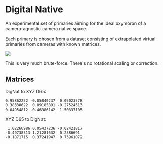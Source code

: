 # Digital Native

An experimental set of primaries aiming for the ideal oxymoron of a camera-agnostic camera native space.

Each primary is chosen from a dataset consisting of extrapolated virtual primaries from cameras with known matrices.

![](https://user-images.githubusercontent.com/66244111/277140183-9dae451c-0de9-46c7-b88e-b6be8da7a542.png)

This is very much brute-force. There's no rotational scaling or correction.

## Matrices

DigNat to XYZ D65:

```
0.95862252 -0.05840237  0.05023578
0.38338622  0.89185891 -0.27524513
0.04954812 -0.46386142  1.50337105
```

XYZ D65 to DigNat:

```
 1.02266986 0.05437236 -0.02421817
-0.49738313 1.21281632  0.2386691 
-0.1871715  0.37241947  0.73961072
```

